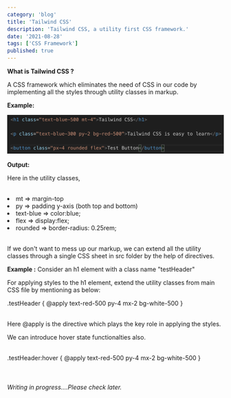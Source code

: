 ```yaml
---
category: 'blog'
title: 'Tailwind CSS'
description: 'Tailwind CSS, a utility first CSS framework.'
date: '2021-08-28'
tags: ['CSS Framework']
published: true
---
```


**What is Tailwind CSS ?**

A CSS framework which eliminates the need of CSS in our code by implementing all the styles through utility classes in markup.

**Example:**

<img src="image_1.png">
<br/>

**Output:**

Here in the utility classes,

<br/>
<li>mt => margin-top</li>
<li>py => padding y-axis (both top and bottom)</li>
<li>text-blue => color:blue;</li>
<li>flex => display:flex;</li>
<li>rounded => border-radius: 0.25rem;</li>
<br/>

If we don't want to mess up our markup, we can extend all the utility classes through a single CSS sheet in src folder by the help of directives.

<strong>Example :</strong> Consider an h1 element with a class name "testHeader"

For applying styles to the h1 element, extend the utility classes from main CSS file by mentioning as below:

<div class="text-red-500 text-center">.testHeader {
    @apply text-red-500 py-4 mx-2 bg-white-500
}</div>

<br/>

Here @apply is the directive which plays the key role in applying the styles.

We can introduce hover state functionalties also.
<br/>
<br/>
<div class="text-red-500 text-center">.testHeader:hover {
    @apply text-red-500 py-4 mx-2 bg-white-500
}</div>

<br/>
<br/>
<br/>
<em>Writing in progress....Please check later.</em>



